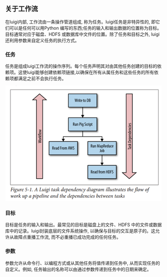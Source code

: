 <h2>关于工作流</h2>
在luigi内部, 工作流由一条操作管道组成, 称为任务。luigi任务是非特异性的, 即它们可以是任何可以用Python 编写的东西;任务的输入和输出数据的位置称为目标。目标通常对应于磁盘、HDFS 或数据库中文件的位置。除了任务和目标之外, luigi还利用参数来自定义任务的执行方式。

<h3>任务</h3>
任务是组成luigi工作流的操作序列。每个任务声明其对由其他任务创建的目标的依赖项。这使luigi能够创建依赖项链接,以确保在所有从属任务和这些任务的所有依赖项都满足之前不会执行任务。

![](/assets/5-1luigi.png)

<h3>目标</h3>
目标是任务的输入和输出。最常见的目标是磁盘上的文件、HDFS 中的文件或数据库中的记录。luigi封装底层的文件系统操作, 以确保与目标的交互是原子的。这允许从故障点重播工作流, 而不必重播已成功完成的任何任务。

<h3>参数</h3>
参数允许从命令行、以编程方式或从其他任务将值传递到任务中, 从而实现任务的自定义。例如, 任务输出的名称可以由通过参数传递到任务中的日期来确定。

